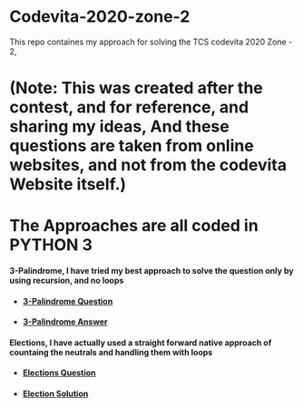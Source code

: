 # Codevita-2020-zone-2
This repo containes my approach for solving the TCS codevita 2020 Zone - 2,
# (Note: This was created after the contest, and for reference, and sharing my ideas, And these questions are taken from online websites, and not from the codevita Website itself.) 

# The Approaches are all coded in PYTHON 3

#### 3-Palindrome, I have tried my best approach to solve the question only by using recursion, and no loops
 - #### [3-Palindrome Question](https://github.com/saran-surya/Codevita-2020-zone-2/blob/master/3%20Palindrome/question.md)
 - #### [3-Palindrome Answer](https://github.com/saran-surya/Codevita-2020-zone-2/blob/master/3%20Palindrome/3Palindrome_solution.py)

#### Elections, I have actually used a straight forward native approach of countaing the neutrals and handling them with loops
 - #### [Elections Question](https://github.com/saran-surya/Codevita-2020-zone-2/blob/master/elections/question.md)
 - #### [Election Solution](https://github.com/saran-surya/Codevita-2020-zone-2/blob/master/elections/elections.py)
